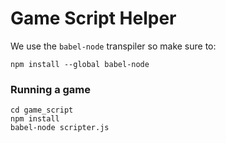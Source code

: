 # Game Script Helper

We use the `babel-node` transpiler so make sure to:
```
npm install --global babel-node
```

### Running a game
```
cd game_script
npm install
babel-node scripter.js
```